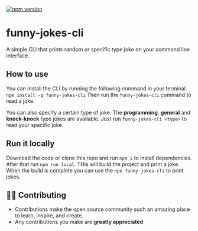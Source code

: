 [![npm version](https://badge.fury.io/js/funny-jokes-cli.svg)](https://badge.fury.io/js/funny-jokes-cli)

# funny-jokes-cli

A simple CLI that prints random or specific type joke on your command line interface.


## How to use
You can install the CLI by running the following command in your terminal
`npm install -g funny-jokes-cli`
Then run the `funny-jokes-cli` command to read a joke.

You can also specify a certain type of joke. The **programming**, **general** and **knock-knock** type jokes are available. Just run `funny-jokes-cli <type>` to read your specific joke.

## Run it locally
Download the code or clone this repo and run `npm i` to install dependencies. After that run `npm run local`. THis will build the project and print a joke. When the build is complete you can use the `npx funny-jokes-cli` to print jokes.
## 👨‍💻 Contributing

- Contributions make the open source community such an amazing place to learn, inspire, and create.
- Any contributions you make are **greatly appreciated**
